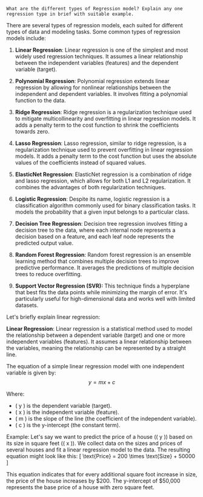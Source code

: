 	What are the different types of Regression model? Explain any one regression type in brief with suitable example.


There are several types of regression models, each suited for different types of data and modeling tasks. Some common types of regression models include:

1. **Linear Regression**: Linear regression is one of the simplest and most widely used regression techniques. It assumes a linear relationship between the independent variables (features) and the dependent variable (target).

2. **Polynomial Regression**: Polynomial regression extends linear regression by allowing for nonlinear relationships between the independent and dependent variables. It involves fitting a polynomial function to the data.

3. **Ridge Regression**: Ridge regression is a regularization technique used to mitigate multicollinearity and overfitting in linear regression models. It adds a penalty term to the cost function to shrink the coefficients towards zero.

4. **Lasso Regression**: Lasso regression, similar to ridge regression, is a regularization technique used to prevent overfitting in linear regression models. It adds a penalty term to the cost function but uses the absolute values of the coefficients instead of squared values.

5. **ElasticNet Regression**: ElasticNet regression is a combination of ridge and lasso regression, which allows for both L1 and L2 regularization. It combines the advantages of both regularization techniques.

6. **Logistic Regression**: Despite its name, logistic regression is a classification algorithm commonly used for binary classification tasks. It models the probability that a given input belongs to a particular class.

7. **Decision Tree Regression**: Decision tree regression involves fitting a decision tree to the data, where each internal node represents a decision based on a feature, and each leaf node represents the predicted output value.

8. **Random Forest Regression**: Random forest regression is an ensemble learning method that combines multiple decision trees to improve predictive performance. It averages the predictions of multiple decision trees to reduce overfitting.
9. **Support Vector Regression (SVR):** This technique finds a hyperplane that best fits the data points while minimizing the margin of error. It's particularly useful for high-dimensional data and works well with limited datasets.
    
Let's briefly explain linear regression:

**Linear Regression**:
Linear regression is a statistical method used to model the relationship between a dependent variable (target) and one or more independent variables (features). It assumes a linear relationship between the variables, meaning the relationship can be represented by a straight line.

The equation of a simple linear regression model with one independent variable is given by:
$$ y = mx + c $$

Where:
- \( y \) is the dependent variable (target).
- \( x \) is the independent variable (feature).
- \( m \) is the slope of the line (the coefficient of the independent variable).
- \( c \) is the y-intercept (the constant term).

Example:
Let's say we want to predict the price of a house (\( y \)) based on its size in square feet (\( x \)). We collect data on the sizes and prices of several houses and fit a linear regression model to the data. The resulting equation might look like this:
\[ \text{Price} = 200 \times \text{Size} + 50000 \]

This equation indicates that for every additional square foot increase in size, the price of the house increases by $200. The y-intercept of $50,000 represents the base price of a house with zero square feet.
